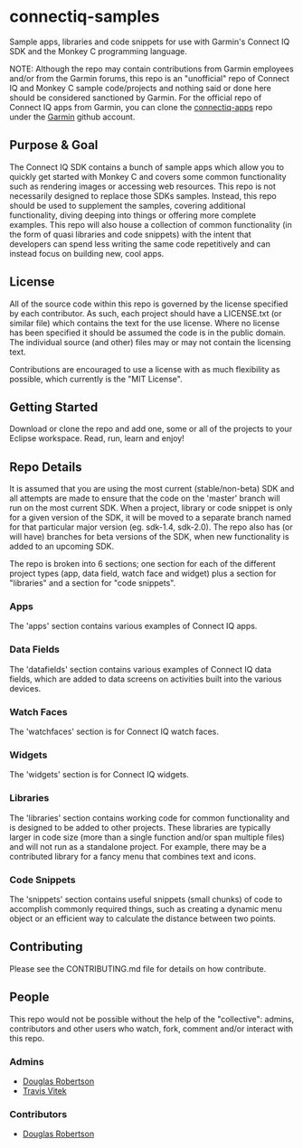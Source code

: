 # connectiq-samples
Sample apps, libraries and code snippets for use with Garmin's Connect IQ SDK and the Monkey C
programming language.

NOTE: Although the repo may contain contributions from Garmin employees and/or from the Garmin
forums, this repo is an "unofficial" repo of Connect IQ and Monkey C sample code/projects and
nothing said or done here should be considered sanctioned by Garmin. For the official repo of
Connect IQ apps from Garmin, you can clone the [connectiq-apps](https://github.com/garmin/connectiq-apps)
repo under the [Garmin](https://github.com/garmin) github account.

## Purpose & Goal
The Connect IQ SDK contains a bunch of sample apps which allow you to quickly get started with
Monkey C and covers some common functionality such as rendering images or accessing web resources.
This repo is not necessarily designed to replace those SDKs samples. Instead, this repo should
be used to supplement the samples, covering additional functionality, diving deeping into things
or offering more complete examples. This repo will also house a collection of common functionality
(in the form of quasi libraries and code snippets) with the intent that developers can spend less
writing the same code repetitively and can instead focus on building new, cool apps.


## License
All of the source code within this repo is governed by the license specified by each contributor.
As such, each project should have a LICENSE.txt (or similar file) which contains the text for the
use license. Where no license has been specified it should be assumed the code is in the
public domain. The individual source (and other) files may or may not contain the licensing text.

Contributions are encouraged to use a license with as much flexibility as possible, which currently
is the "MIT License".


## Getting Started
Download or clone the repo and add one, some or all of the projects to your Eclipse workspace.
Read, run, learn and enjoy!


## Repo Details
It is assumed that you are using the most current (stable/non-beta) SDK and all attempts are made
to ensure that the code on the 'master' branch will run on the most current SDK. When a project,
library or code snippet is only for a given version of the SDK, it will be moved to a separate branch
named for that particular major version (eg. sdk-1.4, sdk-2.0). The repo also has (or will have)
branches for beta versions of the SDK, when new functionality is added to an upcoming SDK.

The repo is broken into 6 sections; one section for each of the different project types (app, data
field, watch face and widget) plus a section for "libraries" and a section for "code snippets".

### Apps
The 'apps' section contains various examples of Connect IQ apps.

### Data Fields
The 'datafields' section contains various examples of Connect IQ data fields, which are added to data screens
on activities built into the various devices.

### Watch Faces
The 'watchfaces' section is for Connect IQ watch faces.

### Widgets
The 'widgets' section is for Connect IQ widgets.

### Libraries
The 'libraries' section contains working code for common functionality and is designed to be added to
other projects. These libraries are typically larger in code size (more than a single function and/or
span multiple files) and will not run as a standalone project. For example, there may be a contributed
library for a fancy menu that combines text and icons.

### Code Snippets
The 'snippets' section contains useful snippets (small chunks) of code to accomplish commonly
required things, such as creating a dynamic menu object or an efficient way to calculate the distance
between two points.


## Contributing
Please see the CONTRIBUTING.md file for details on how contribute.


## People
This repo would not be possible without the help of the "collective": admins, contributors and other
users who watch, fork, comment and/or interact with this repo.

### Admins
* [Douglas Robertson](https://github.com/douglasr)
* [Travis Vitek](https://github.com/travisvitek)

### Contributors
* [Douglas Robertson](https://github.com/douglasr)
